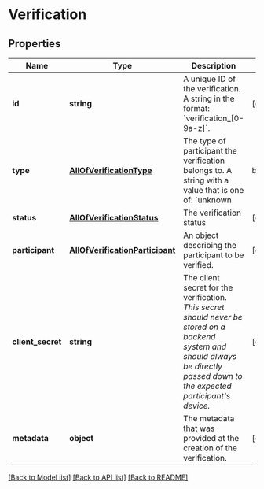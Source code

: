 # Verification

## Properties
Name | Type | Description | Notes
------------ | ------------- | ------------- | -------------
**id** | **string** | A unique ID of the verification.  A string in the format: &#x60;verification_[0-9a-z]&#x60;. | [optional] 
**type** | [**AllOfVerificationType**](AllOfVerificationType.md) | The type of participant the verification belongs to.  A string with a value that is one of: &#x60;unknown | business | individual | third_party&#x60;. | [optional] 
**status** | [**AllOfVerificationStatus**](AllOfVerificationStatus.md) | The verification status | [optional] 
**participant** | [**AllOfVerificationParticipant**](AllOfVerificationParticipant.md) | An object describing the participant to be verified. | [optional] 
**client_secret** | **string** | The client secret for the verification. _*This secret should never be stored on a backend system and should always be directly passed down to the expected participant&#x27;s device.*_ | [optional] 
**metadata** | **object** | The metadata that was provided at the creation of the verification. | [optional] 

[[Back to Model list]](../../README.md#documentation-for-models) [[Back to API list]](../../README.md#documentation-for-api-endpoints) [[Back to README]](../../README.md)

